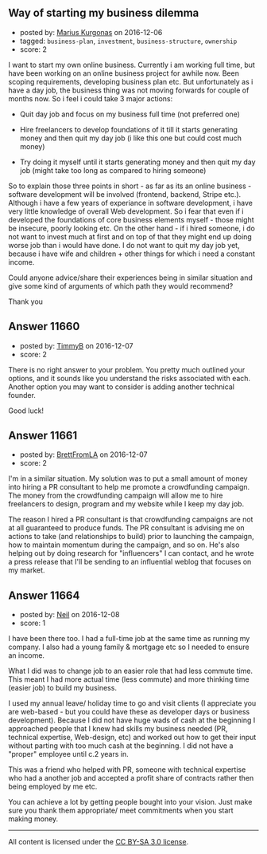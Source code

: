## Way of starting my business dilemma

- posted by: [Marius Kurgonas](https://stackexchange.com/users/1688399/marius-kurgonas) on 2016-12-06
- tagged: `business-plan`, `investment`, `business-structure`, `ownership`
- score: 2

I want to start my own online business. Currently i am working full time, but have been working on an online business project for awhile now. Been scoping requirements, developing business plan etc. But unfortunately as i have a day job, the business thing was not moving forwards for couple of months now. So i feel i could take 3 major actions: 

* Quit day job and focus on my business full time (not preferred one)

*  Hire freelancers to develop foundations of it till it starts generating money and then quit my day job (i like this one but could cost much money)
*  Try doing it myself until it starts generating money and then quit my day job (might take too long as compared to hiring someone)

So to explain those three points in short - as far as its an online business - software development will be involved (frontend, backend, Stripe etc.). Although i have a few years of experiance in software development, i have very little knowledge of overall Web development. So i fear that even if i developed the foundations of core business elements myself - those might be insecure, poorly looking etc. On the other hand - if i hired someone, i do not want to invest much at first and on top of that they might end up doing worse job than i would have done. I do not want to quit my day job yet, because i have wife and children + other things for which i need a constant income. 

Could anyone advice/share their experiences being in similar situation and give some kind of arguments of which path they would recommend?

Thank you


## Answer 11660

- posted by: [TimmyB](https://stackexchange.com/users/8782762/timmyb) on 2016-12-07
- score: 2

There is no right answer to your problem.  You pretty much outlined your options, and it sounds like you understand the risks associated with each.  Another option you may want to consider is adding another technical founder.

Good luck!


## Answer 11661

- posted by: [BrettFromLA](https://stackexchange.com/users/2813127/brettfromla) on 2016-12-07
- score: 2

I'm in a similar situation. My solution was to put a small amount of money into hiring a PR consultant to help me promote a crowdfunding campaign.  The money from the crowdfunding campaign will allow me to hire freelancers to design, program and my website while I keep my day job.

The reason I hired a PR consultant is that crowdfunding campaigns are not at all guaranteed to produce funds. The PR consultant is advising me on actions to take (and relationships to build) prior to launching the campaign, how to maintain momentum during the campaign, and so on.  He's also helping out by doing research for "influencers" I can contact, and he wrote a press release that I'll be sending to an influential weblog that focuses on my market.


## Answer 11664

- posted by: [Neil](https://stackexchange.com/users/2711480/neil) on 2016-12-08
- score: 1

I have been there too. I had a full-time job at the same time as running my company. I also had a young family & mortgage etc so I needed to ensure an income. 

What I did was to change job to an easier role that had less commute time. This meant I had more actual time (less commute) and more thinking time (easier job) to build my business. 

I used my annual leave/ holiday time to go and visit clients (I appreciate you are web-based - but you could have these as developer days or business development). Because I did not have huge wads of cash at the beginning I approached people that I knew had skills my business needed (PR, technical expertise, Web-design, etc) and worked out how to get their input without parting with too much cash at the beginning. I did not have a "proper" employee until c.2 years in.

This was a friend who helped with PR, someone with technical expertise who had a another job and accepted a profit share of contracts rather then being employed by me etc.

You can achieve a lot by getting people bought into your vision. Just make sure you thank them appropriate/ meet commitments when you start making money.



---

All content is licensed under the [CC BY-SA 3.0 license](https://creativecommons.org/licenses/by-sa/3.0/).
